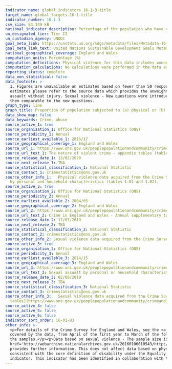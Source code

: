 ```yaml
---
indicator_name: global_indicators.16-1-3-title
target_name: global_targets.16-1-title
indicator_number: 16.1.3
csv_size: 84.149 kB
national_indicator_description: Percentage of the population who have experienced physical violence and/or sexual violence in the last 12 months. 
un_designated_tier: Tier II
un_custodian_agency: UNODC
goal_meta_link: https://unstats.un.org/sdgs/metadata/files/Metadata-16-01-03.pdf
goal_meta_link_text: United Nations Sustainable Development Goals Metadata (PDF 217 KB)
national_geographical_coverage: England and Wales
computation_units: Percentage (%)
computation_definitions: Physical violence for this data includes wounding, assault with minor injury and assault without injury. Sexual violence for this data refers to any sexual violence, including attempts.
computation_calculations: No calculations were performed in the data acquisition of this indicator as appropriate data was readily available in the final format specified by this indicator.
reporting_status: complete
data_non_statistical: false
data_footnote: >-
  1. Figures are unavailable on estimates based on fewer than 50 respondents. 2. Please note the reliability of these estimated figures varies by disaggregation and any year on year differences seen may not be statistically significant. For further information on the quality of the
  estimates please refer to the source data which provides the unweighted base sizes of the samples. 3. Data broken down by income is not available for 18/19 as this data was not collected in the survey. Physical violence - Physical violence includes wounding, assault with minor injury and
  assault without injury. Sexual violence - New questions were introduced into the survey in 2012/13, and estimates from this year onwards are calculated using these new questions. Estimates for earlier years are calculated from the original questions with an adjustment applied to make
  them comparable to the new questions.
graph_type: line
graph_title: Proportion of population subjected to (a) physical or (b) sexual violence in the last 12 months
data_show_map: false
data_keywords: Crime, abuse
source_active_1: true
source_organisation_1: Office for National Statistics (ONS)
source_periodicity_1: Annual
source_earliest_available_1: 2016/17
source_geographical_coverage_1: England and Wales
source_url_1: https://www.ons.gov.uk/peoplepopulationandcommunity/crimeandjustice/datasets/thenatureofviolentcrimeappendixtables
source_url_text_1: The nature of violent crime - appendix tables (tables 1 and 2).
source_release_date_1: 13/02/2020
source_next_release_1: TBA
source_statistical_classification_1: National Statistic
source_contact_1: crimestatistics@ons.gov.uk
source_other_info_1:   Physical violence data acquired from the Crime Survey for England and Wales. See the [nature of violent crime - appendix tables](https://www.ons.gov.uk/peoplepopulationandcommunity/crimeandjustice/datasets/appendixtablesfocusonviolentcrimeandsexualoffences) for 2014/15 and 2015/16 data
  by personal and household characteristics (tables 1.01 and 1.02).
source_active_2: true
source_organisation_2: Office for National Statistics (ONS)
source_periodicity_2: Annual
source_earliest_available_2: 2004/05
source_geographical_coverage_2: England and Wales
source_url_2: https://www.ons.gov.uk/peoplepopulationandcommunity/crimeandjustice/datasets/crimeinenglandandwalesannualsupplementarytables
source_url_text_2: Crime in England and Wales - Annual supplementary tables
source_release_date_2: 17/07/2019
source_next_release_2: TBA
source_statistical_classification_2: National Statistic
source_contact_2: crimestatistics@ons.gov.uk
source_other_info_2: Sexual violence data acquired from the Crime Survey for England and Wales (Supplementary tables S41b and S42b).
source_active_3: true
source_organisation_3: Office for National Statistics (ONS)
source_periodicity_3: Annual
source_earliest_available_3: 2014/15
source_geographical_coverage_3: England and Wales
source_url_3: https://www.ons.gov.uk/peoplepopulationandcommunity/crimeandjustice/adhocs/10458percentageofadultsaged16to59whowerevictimsofsexualassaultincludingattemptsinthelastyearbyselectedpersonalorhouseholdcharacteristicsandsexyearendingmarch2018csew
source_url_text_3: Sexual assualt by personal or household characteristics, year ending March 2018
source_release_date_3: 02/09/2019
source_next_release_3: TBA
source_statistical_classification_3: National Statistic
source_contact_3: crimestatistics@ons.gov.uk
source_other_info_3:   Sexual violence data acquired from the Crime Survey for England and Wales. See the [Sexual offences appendix table](https://www.ons.gov.uk/peoplepopulationandcommunity/crimeandjustice/datasets/sexualoffencesappendixtables) for 2016/17 data, and [Sexual offences - appendix
  tables](https://www.ons.gov.uk/peoplepopulationandcommunity/crimeandjustice/datasets/appendixtablesfocusonviolentcrimeandsexualoffences) for 2014/15 and 2015/16 data by personal and household characteristics.
source_active_4: false
source_active_5: false
source_active_6: false
indicator_sort_order: 16-01-03
other_info: >-
  <p>For details of the Crime Survey for England and Wales, see the <a href='https://www.ons.gov.uk/peoplepopulationandcommunity/crimeandjustice/methodologies/crimeandjusticemethodology'>user guide to crime statistics for England and Wales.</a></p><p>The year format refers to the two years
  covered by the data, from April of the first year to March of the following year. For example, 2018/19 covers the period of April 2018 to March 2019.</p><p>For further information on the quality of the estimates please refer to the source data which provides the unweighted base sizes of
  the samples.</p><p>Data based on sexual violence - The sample size is lower between 2010/11 and 2012/13, and between 2017/18 and 2018/19 due to use of a split-sample experiment in these years. The methodological note titled <a
  href='http://webarchive.nationalarchives.gov.uk/20160106010543/http:/www.ons.gov.uk/ons/guide-method/method-quality/specific/crime-statistics-methodology/methodological-notes/split-sample-for-intimate-personal-violence-2013-14.pdf'>Split sample for intimate personal violence 2013-14</a>
  provides further information. This does not affect data based on physical violence.</p><p>Figures on physical violence are based on the population aged 16 and above. Figures on sexual violence are based on the population aged 16 to 59.</p><p>The definition of disability used is
  consistent with the core definition of disability under the Equality Act 2010. A person is considered to have a disability if they have a long-standing illness, disability or impairment which causes difficulty with day-to-day activities.</p> Data follows the UN specification for this
  indicator. This indicator has been identified in collaboration with topic experts.
---
```

